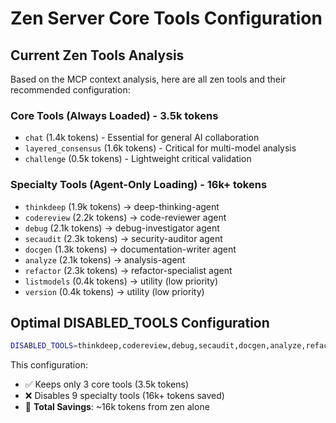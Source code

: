 # Zen Server Core Tools Configuration

## Current Zen Tools Analysis

Based on the MCP context analysis, here are all zen tools and their recommended configuration:

### Core Tools (Always Loaded) - 3.5k tokens

- `chat` (1.4k tokens) - Essential for general AI collaboration
- `layered_consensus` (1.6k tokens) - Critical for multi-model analysis
- `challenge` (0.5k tokens) - Lightweight critical validation

### Specialty Tools (Agent-Only Loading) - 16k+ tokens

- `thinkdeep` (1.9k tokens) → deep-thinking-agent
- `codereview` (2.2k tokens) → code-reviewer agent
- `debug` (2.1k tokens) → debug-investigator agent
- `secaudit` (2.3k tokens) → security-auditor agent
- `docgen` (1.3k tokens) → documentation-writer agent
- `analyze` (2.1k tokens) → analysis-agent
- `refactor` (2.3k tokens) → refactor-specialist agent
- `listmodels` (0.4k tokens) → utility (low priority)
- `version` (0.4k tokens) → utility (low priority)

## Optimal DISABLED_TOOLS Configuration

```bash
DISABLED_TOOLS=thinkdeep,codereview,debug,secaudit,docgen,analyze,refactor,listmodels,version,planner,precommit,pr_prepare,pr_review,model_evaluator,dynamic_model_selector,routing_status,consensus,testgen,tracer
```

This configuration:

- ✅ Keeps only 3 core tools (3.5k tokens)
- ❌ Disables 9 specialty tools (16k+ tokens saved)
- 💾 **Total Savings**: ~16k tokens from zen alone
